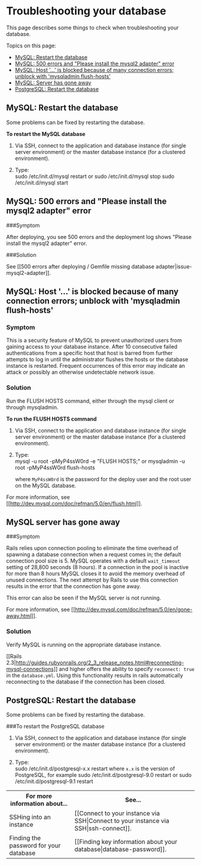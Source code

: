 # Troubleshooting your database

This page describes some things to check when troubleshooting your database.

Topics on this page:

* [MySQL: Restart the database][1] 
* [MySQL: 500 errors and "Please install the mysql2 adapter" error][2]
* [MySQL: Host '...' is blocked because of many connection errors; unblock with 'mysqladmin flush-hosts'][3]
* [MySQL: Server has gone away][4]
* [PostgreSQL: Restart the database][5]

<h2 id="topic1"> MySQL: Restart the database</h2>

Some problems can be fixed by restarting the database.

**To restart the MySQL database** 

1. Via SSH, connect to the application and database instance (for single server environment) or the master database instance (for a clustered environment).

2. Type:  
        sudo /etc/init.d/mysql restart
  or
        sudo /etc/init.d/mysql stop
        sudo /etc/init.d/mysql start		

<h2 id="topic2">MySQL: 500 errors and "Please install the mysql2 adapter" error</h2>

###Symptom

After deploying, you see 500 errors and the deployment log shows "Please install the mysql2 adapter" error.

###Solution

See [[500 errors after deploying / Gemfile missing database adapter|issue-mysql2-adapter]].



<h2 id="topic3"> MySQL: Host '...' is blocked because of many connection errors; unblock with 'mysqladmin flush-hosts'</h2>

### Symptom
This is a security feature of MySQL to prevent unauthorized users from gaining access to your database instance.  After 10 consecutive failed authentications from a specific host that host is barred from further attempts to log in until the administrator flushes the hosts or the database instance is restarted.  Frequent occurrences of this error may indicate an attack or possibly an otherwise undetectable network issue.

### Solution
Run the FLUSH HOSTS command, either through the mysql client or through mysqladmin.

**To run the FLUSH HOSTS command**  

1. Via SSH, connect to the application and database instance (for single server environment) or the master database instance (for a clustered environment).

2. Type:  
        mysql -u root -pMyP4ssW0rd -e "FLUSH HOSTS;"
	or
	    mysqladmin -u root -pMyP4ssW0rd flush-hosts
		
    where
    `MyP4ssW0rd` is the password for the deploy user and the root user on the MySQL database.
        

For more information, see [[http://dev.mysql.com/doc/refman/5.0/en/flush.html]].


<h2 id="topic4"> MySQL server has gone away</h2>

###Symptom

Rails relies upon connection pooling to eliminate the time overhead of spawning a database connection when a request comes in; the default connection pool size is 5.  MySQL operates with a default `wait_timeout` setting of 28,800 seconds (8 hours).  If a connection in the pool is inactive for more than 8 hours MySQL closes it to avoid the memory overhead of unused connections.  The next attempt by Rails to use this connection results in the error that the connection has gone away.

This error can also be seen if the MySQL server is not running.

For more information, see [[http://dev.mysql.com/doc/refman/5.0/en/gone-away.html]].

### Solution
Verify MySQL is running on the appropriate database instance.

[[Rails 2.3|http://guides.rubyonrails.org/2_3_release_notes.html#reconnecting-mysql-connections]] and higher offers the ability to specify `reconnect: true` in the `database.yml`.  Using this functionality results in rails automatically reconnecting to the database if the connection has been closed.

<h2 id="topic5">PostgreSQL: Restart the database</h2>

Some problems can be fixed by restarting the database.

###To restart the PostgreSQL database

1. Via SSH, connect to the application and database instance (for single server environment) or the master database instance (for a clustered environment).

2. Type:  
        sudo /etc/init.d/postgresql-x.x restart
    where
    `x.x` is the version of PostgreSQL, for example
        sudo /etc/init.d/postgresql-9.0 restart
    or
        sudo /etc/init.d/postgresql-9.1 restart




<table>
  <tr>
	<th>For more information about...</th><th>See...</th>
  </tr>
  <tr>
	<td>SSHing into an instance</td><td>[[Connect to your instance via SSH|Connect to your instance via SSH|ssh-connect]].</td>
  </tr> 
  <tr>
	 <td>Finding the password for your database</td><td>[[Finding key information about your database|database-password]].</td>
  </tr>
</table>

[1]: #topic1        "topic1"
[2]: #topic2        "topic2"
[3]: #topic3        "topic3"
[4]: #topic4        "topic4"
[5]: #topic5        "topic5"
[6]: #topic6        "topic6"